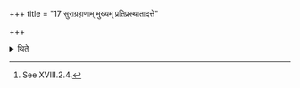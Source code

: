 +++
title = "17 सुराग्रहाणाम् मुख्यम् प्रतिप्रस्थातादत्ते"

+++

<details><summary>थिते</summary>

17. The Pratiprasthātr̥ takes the first of the Surā-scoops and the racers the other (sixteen) Sura-scoops.[^1]  

[^1]: See XVIII.2.4.  
</details>
